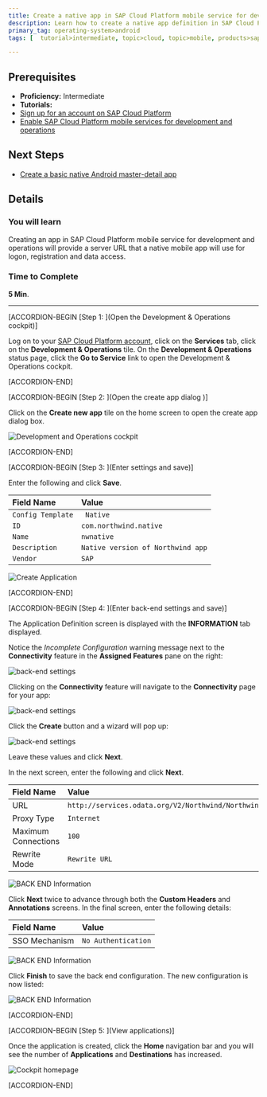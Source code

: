 ```yaml
---
title: Create a native app in SAP Cloud Platform mobile service for development and operations
description: Learn how to create a native app definition in SAP Cloud Platform mobile service for development and operations
primary_tag: operating-system>android
tags: [  tutorial>intermediate, topic>cloud, topic>mobile, products>sap-cloud-platform, operating-system>android ]

---
```


## Prerequisites  
- **Proficiency:** Intermediate
- **Tutorials:**
- [Sign up for an account on SAP Cloud Platform](https://www.sap.com/developer/tutorials/hcp-create-trial-account.html)
- [Enable SAP Cloud Platform mobile services for development and operations](https://www.sap.com/developer/tutorials/hcpms-enable-mobile-services.html)

## Next Steps
- [Create a basic native Android master-detail app](https://www.sap.com/developer/tutorials/hcpdo-basic-android-app.html)

## Details
### You will learn  
Creating an app in SAP Cloud Platform mobile service for development and operations will provide a server URL that a native mobile app will use for logon, registration and data access.

### Time to Complete
**5 Min**.

---


[ACCORDION-BEGIN [Step 1: ](Open the Development & Operations cockpit)]

Log on to your [SAP Cloud Platform account](https://account.hanatrial.ondemand.com/cockpit), click on the **Services** tab, click on  the **Development & Operations** tile. On the **Development & Operations** status page, click the **Go to Service** link to open the Development & Operations cockpit.


[ACCORDION-END]

[ACCORDION-BEGIN [Step 2: ](Open the create app dialog )]

Click on the **Create new app** tile on the home screen to open the create app dialog box.

![Development and Operations cockpit](mg6-1-02.png)


[ACCORDION-END]

[ACCORDION-BEGIN [Step 3: ](Enter settings and save)]

Enter the following and click **Save**.

Field Name              | Value
:---------------------- | :-------------    
`Config Template`       | ` Native`
`ID`                    | `com.northwind.native`
`Name`                  | `nwnative`
`Description`           | `Native version of Northwind app`
`Vendor`                | `SAP`

![Create Application](mg6-1-04.png)


[ACCORDION-END]

[ACCORDION-BEGIN [Step 4: ](Enter back-end settings and save)]

The Application Definition screen is displayed with the **INFORMATION** tab displayed.

Notice the *Incomplete Configuration* warning message next to the **Connectivity** feature in the **Assigned Features** pane on the right:

![back-end settings](mg6-1-05.png)

Clicking on the **Connectivity** feature will navigate to the **Connectivity** page for your app:

![back-end settings](mg6-1-06.png)

Click the **Create** button and a wizard will pop up:

![back-end settings](mg6-1-07.png)

Leave these values and click **Next**.

In the next screen, enter the following and click **Next**.

Field Name              | Value
:---------------------- | :-------------    
URL                     | `http://services.odata.org/V2/Northwind/Northwind.svc`
Proxy Type              | `Internet`
Maximum Connections     | `100`
Rewrite Mode            | `Rewrite URL`


![BACK END Information](mg6-1-08.png)

Click **Next** twice to advance through both the **Custom Headers** and **Annotations** screens. In the final screen, enter the following details:

Field Name              | Value
:---------------------- | :-------------    
SSO Mechanism           | `No Authentication`


![BACK END Information](mg6-1-09.png)

Click **Finish** to save the back end configuration. The new configuration is now listed:

![BACK END Information](mg6-1-10.png)



[ACCORDION-END]

[ACCORDION-BEGIN [Step 5: ](View applications)]

Once the application is created, click the **Home** navigation bar and you will see the number of **Applications** and **Destinations** has increased.

![Cockpit homepage](mg6-1-11.png)


[ACCORDION-END]

